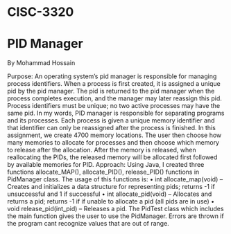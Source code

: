 # CISC-3320

<h1>PID Manager</h1>
By Mohammad Hossain

Purpose: An operating system’s pid manager is responsible for managing process identifiers. 
When a process is first created, it is assigned a unique pid by the pid manager. The pid is 
returned to the pid manager when the process completes execution, and the manager may later 
reassign this pid. Process identifiers must be unique; no two active processes may have the same 
pid.
In my words, PID manager is responsible for separating programs and its processes. Each 
process is given a unique memory identifier and that identifier can only be reassigned after the 
process is finished. In this assignment, we create 4700 memory locations. The user then choose
how many memories to allocate for processes and then choose which memory to release after the 
allocation. After the memory is released, when reallocating the PIDs, the released memory will 
be allocated first followed by available memories for PID. 
Approach: Using Java, I created three functions allocate_MAP(), allocate_PID(), release_PID() 
functions in PidManager class. 
The usage of this functions is: 
• int allocate_map(void) – Creates and initializes a data structure for 
representing pids; returns -1 if unsuccessful and 1 if successful
• int allocate_pid(void) – Allocates and returns a pid; returns -1 if if unable 
to allocate a pid (all pids are in use)
• void release_pid(int_pid) – Releases a pid.
The PidTest class which includes the main function gives the user to use the PidManager. Errors
are thrown if the program cant recognize values that are out of range.
